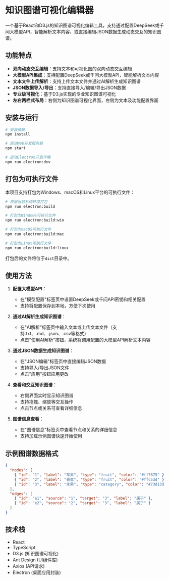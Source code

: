 # 知识图谱可视化编辑器

一个基于React和D3.js的知识图谱可视化编辑工具，支持通过配置DeepSeek或千问大模型API，智能解析文本内容，或直接编辑JSON数据生成动态交互的知识图谱。

## 功能特点

- **双向动态交互编辑**：支持文本和可视化图的双向动态交互编辑
- **大模型API集成**：支持配置DeepSeek或千问大模型API，智能解析文本内容
- **文本文件上传解析**：支持上传文本文件并通过AI解析生成知识图谱
- **JSON数据导入/导出**：支持直接导入/编辑/导出JSON数据
- **专业级可视化**：基于D3.js实现的专业知识图谱可视化
- **左右两栏式布局**：右侧为知识图谱可视化界面，左侧为文本及功能配置界面

## 安装与运行

```bash
# 安装依赖
npm install

# 启动Web开发服务器
npm start

# 启动Electron开发环境
npm run electron:dev
```

## 打包为可执行文件

本项目支持打包为Windows、macOS和Linux平台的可执行文件：

```bash
# 根据当前系统环境打包
npm run electron:build

# 打包为Windows可执行文件
npm run electron:build:win

# 打包为macOS可执行文件
npm run electron:build:mac

# 打包为Linux可执行文件
npm run electron:build:linux
```

打包后的文件将位于`dist`目录中。

## 使用方法

1. **配置大模型API**：
   - 在"模型配置"标签页中设置DeepSeek或千问API密钥和相关配置
   - 支持将配置保存到本地，方便下次使用

2. **通过AI解析生成知识图谱**：
   - 在"AI解析"标签页中输入文本或上传文本文件（支持.txt、.md、.json、.csv等格式）
   - 点击"使用AI解析"按钮，系统将调用配置的大模型API解析文本内容

3. **通过JSON数据生成知识图谱**：
   - 在"JSON编辑"标签页中直接编辑JSON数据
   - 支持导入/导出JSON文件
   - 点击"应用"按钮应用更改

4. **查看和交互知识图谱**：
   - 右侧界面实时显示知识图谱
   - 支持拖拽、缩放等交互操作
   - 点击节点或关系可查看详细信息

5. **图谱信息查看**：
   - 在"图谱信息"标签页中查看节点和关系的详细信息
   - 支持加载示例图谱快速开始使用

## 示例图谱数据格式

```json
{
  "nodes": [
    { "id": "1", "label": "苹果", "type": "fruit", "color": "#ff7875" },
    { "id": "2", "label": "香蕉", "type": "fruit", "color": "#ffc53d" },
    { "id": "3", "label": "水果", "type": "category", "color": "#73d13d" }
  ],
  "edges": [
    { "id": "e1", "source": "1", "target": "3", "label": "属于" },
    { "id": "e2", "source": "2", "target": "3", "label": "属于" }
  ]
}
```

## 技术栈

- React
- TypeScript
- D3.js (知识图谱可视化)
- Ant Design (UI组件库)
- Axios (API请求)
- Electron (桌面应用封装)
